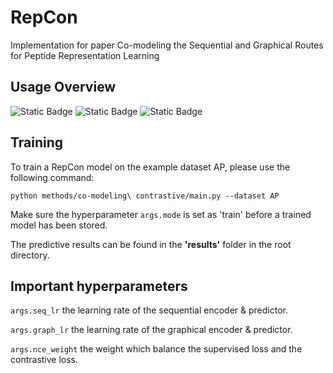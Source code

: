 # RepCon
Implementation for paper Co-modeling the Sequential and Graphical Routes for Peptide Representation Learning

## Usage Overview

![Static Badge](https://img.shields.io/badge/CUDA-11.7-green)
![Static Badge](https://img.shields.io/badge/Python-3.7.4-red)
![Static Badge](https://img.shields.io/badge/PyTorch-1.13.1-blue)

## Training
To train a RepCon model on the example dataset AP, please use the following command:
```
python methods/co-modeling\ contrastive/main.py --dataset AP
```
Make sure the hyperparameter ```args.mode``` is set as 'train' before a trained model has been stored.

The predictive results can be found in the **'results'** folder in the root directory.
## Important hyperparameters
```args.seq_lr``` the learning rate of the sequential encoder & predictor.

```args.graph_lr``` the learning rate of the graphical encoder & predictor.

```args.nce_weight``` the weight which balance the supervised loss and the contrastive loss.

